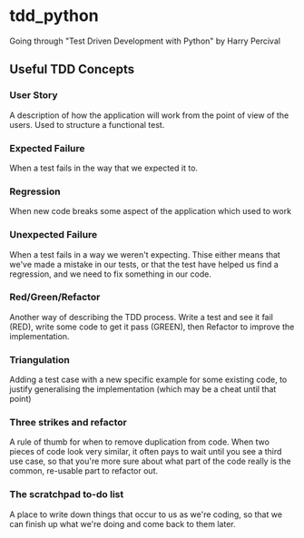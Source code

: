 # tdd_python
Going through "Test Driven Development with Python" by Harry Percival

## Useful TDD Concepts 

### User Story ###
<p>
A description of how the application will work from the point of view of the users. 
Used to structure a functional test. 
</p> 

### Expected Failure ###
<p>
When a test fails in the way that we expected it to.
</p>

### Regression ###
<p>
When new code breaks some aspect of the application which used to work
</p>

### Unexpected Failure ###
<p>
When a test fails in a way we weren't expecting. Thise either means that we've made a mistake in  our tests, or that the test have helped us find a regression, and we need to fix something in our code.
</p>

### Red/Green/Refactor ###
<p>
Another way of describing the TDD process. Write a test and see it fail (RED), write some code to get it pass (GREEN), then Refactor to improve the implementation.
</p>

### Triangulation ###
<p>
Adding a test case with a new specific example for some existing code, to justify generalising the implementation (which may be a cheat until that point)
</p>

### Three strikes and refactor ###
<p>
A rule of thumb for when to remove duplication from code. When two pieces of code look very similar, it often pays to wait until you see a third use case, so that you're more sure about what part of the code really is the common, re-usable part to refactor out.
</p>

### The scratchpad to-do list ###
<p>
A place to write down things that occur to us as we're coding, so that we can finish up what we're doing and come back to them later.
</p>
